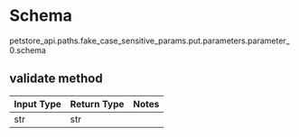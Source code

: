 # Schema
petstore_api.paths.fake_case_sensitive_params.put.parameters.parameter_0.schema

## validate method
Input Type | Return Type | Notes
------------ | ------------- | -------------
str | str |
